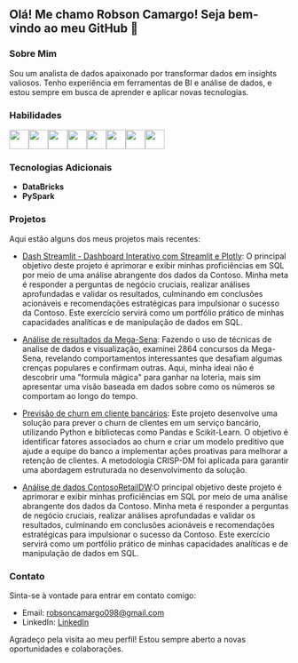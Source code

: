 ## Olá! Me chamo Robson Camargo! Seja bem-vindo ao meu GitHub 👋

### Sobre Mim
Sou um analista de dados apaixonado por transformar dados em insights valiosos. Tenho experiência em ferramentas de BI e análise de dados, e estou sempre em busca de aprender e aplicar novas tecnologias.

### Habilidades
<div style="display: flex; align-items: center;">
  <img src="https://cdn.jsdelivr.net/gh/devicons/devicon@latest/icons/python/python-original.svg" width="35" height="35" />
  <img src="https://cdn.jsdelivr.net/gh/devicons/devicon@latest/icons/azuresqldatabase/azuresqldatabase-original.svg" width="35" height="35" />          
  <img src="https://github.com/microsoft/PowerBI-Icons/blob/main/SVG/Power-BI.svg" width="35" height="35" />
  <img src="https://github.com/microsoft/PowerBI-Icons/blob/main/SVG/Power-Apps-Colored.svg" width="35" height="35" />
  <img src="https://github.com/microsoft/PowerBI-Icons/blob/main/SVG/Power-Query-Colored.svg" width="35" height="35" />
  <img src="https://github.com/microsoft/PowerBI-Icons/blob/main/SVG/Power-Automate-Colored.svg" width="35" height="35" />
  <img src="https://cdn.jsdelivr.net/gh/devicons/devicon@latest/icons/apacheairflow/apacheairflow-original.svg" width="35" height="35" />        
  <img src="https://cdn.jsdelivr.net/gh/devicons/devicon@latest/icons/git/git-original.svg"  width="35" height="35"/>             
</div>

### Tecnologias Adicionais
- **DataBricks**
- **PySpark**

### Projetos
Aqui estão alguns dos meus projetos mais recentes:

- [Dash Streamlit - Dashboard Interativo com Streamlit e Plotly](https://github.com/Camargo098/dash-streamlit?tab=readme-ov-file): O principal objetivo deste projeto é aprimorar e exibir minhas proficiências em SQL por meio de uma análise abrangente dos dados da Contoso. Minha meta é responder a perguntas de negócio cruciais, realizar análises aprofundadas e validar os resultados, culminando em conclusões acionáveis e recomendações estratégicas para impulsionar o sucesso da Contoso. Este exercício servirá como um portfólio prático de minhas capacidades analíticas e de manipulação de dados em SQL.

- [Análise de resultados da Mega-Sena](https://github.com/Camargo098/analise-mega-sena/blob/main/notebooks/analise_mega-sena.ipynb): Fazendo o uso de técnicas de analise de dados e visualização, examinei 2864 concursos da Mega-Sena, revelando comportamentos interessantes que desafiam algumas crenças populares e confirmam outras. Aqui, minha ideai não é descobrir uma "formula mágica" para ganhar na loteria, mais sim apresentar uma visão baseada em dados sobre como os números se comportam ao longo do tempo.

- [Previsão de churn em cliente bancários](https://github.com/Camargo098/customer-churn-analysis/tree/main): Este projeto desenvolve uma solução para prever o churn de clientes em um serviço bancário, utilizando Python e bibliotecas como Pandas e Scikit-Learn. O objetivo é identificar fatores associados ao churn e criar um modelo preditivo que ajude a equipe do banco a implementar ações proativas para melhorar a retenção de clientes. A metodologia CRISP-DM foi aplicada para garantir uma abordagem estruturada no desenvolvimento da solução.
- [Análise de dados ContosoRetailDW](https://github.com/Camargo098/contoso-sql/blob/main/contososql.ipynb):O principal objetivo deste projeto é aprimorar e exibir minhas proficiências em SQL por meio de uma análise abrangente dos dados da Contoso. Minha meta é responder a perguntas de negócio cruciais, realizar análises aprofundadas e validar os resultados, culminando em conclusões acionáveis e recomendações estratégicas para impulsionar o sucesso da Contoso. Este exercício servirá como um portfólio prático de minhas capacidades analíticas e de manipulação de dados em SQL.

### Contato
Sinta-se à vontade para entrar em contato comigo:
- Email: robsoncamargo098@gmail.com
- LinkedIn: [LinkedIn](https://www.linkedin.com/in/rcamargo98/)

Agradeço pela visita ao meu perfil! Estou sempre aberto a novas oportunidades e colaborações.
